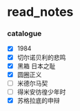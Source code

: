 # read_notes
### catalogue
- [x] 1984
- [x] 切尔诺贝利的悲鸣
- [x] 黑箱 日本之耻
- [x] 圆圈正义
- [ ] 米德尔马契
- [ ] 得米安彷徨少年时
- [x] 苏格拉底的申辩 
